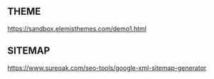 ## THEME

https://sandbox.elemisthemes.com/demo1.html

## SITEMAP

https://www.sureoak.com/seo-tools/google-xml-sitemap-generator
